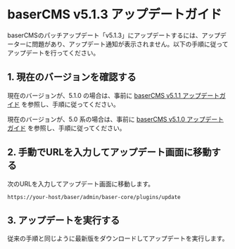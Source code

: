 # baserCMS v5.1.3 アップデートガイド

baserCMSのパッチアップデート「v5.1.3」にアップデートするには、アップデーターに問題があり、アップデート通知が表示されません。以下の手順に従ってアップデートを行ってください。

## 1. 現在のバージョンを確認する
現在のバージョンが、5.1.0 の場合は、事前に [baserCMS v5.1.1 アップデートガイド](./ver511_migration.md) を参照し、手順に従ってください。

現在のバージョンが、5.0 系の場合は、事前に [baserCMS v5.1.0 アップデートガイド](./ver51_migration.md) を参照し、手順に従ってください。

## 2. 手動でURLを入力してアップデート画面に移動する
次のURLを入力してアップデート画面に移動します。
```
https://your-host/baser/admin/baser-core/plugins/update
```

## 3. アップデートを実行する
従来の手順と同じように最新版をダウンロードしてアップデートを実行します。


